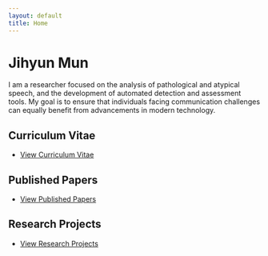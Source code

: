 ```yaml
---
layout: default
title: Home
---
```


# Jihyun Mun

I am a researcher focused on the analysis of pathological and atypical speech, and the development of automated detection and assessment tools.
My goal is to ensure that individuals facing communication challenges can equally benefit from advancements in modern technology.


## Curriculum Vitae
- [View Curriculum Vitae](/cv/)


## Published Papers
- [View Published Papers](/publications/)


## Research Projects
- [View Research Projects](/projects/)
